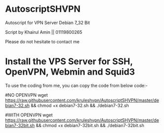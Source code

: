 # AutoscriptSHVPN
Autoscript for VPN Server Debian 7_32 Bit

Script by Khairul Amin || 01119800265

Please do not hesitate to contact me

# Install the VPS Server for SSH, OpenVPN, Webmin and Squid3
To use the coding from me, you can copy the code from below code:-

#NO OPENVPN
wget https://raw.githubusercontent.com/kruleshvpn/AutoscriptSHVPN/master/debian7-32.sh && chmod +x debian7-32.sh && ./debian7-32.sh

#WITH OPENVPN
wget https://raw.githubusercontent.com/kruleshvpn/AutoscriptSHVPN/master/debian7-32bit.sh && chmod +x debian7-32bit.sh && ./debian7-32bit.sh
